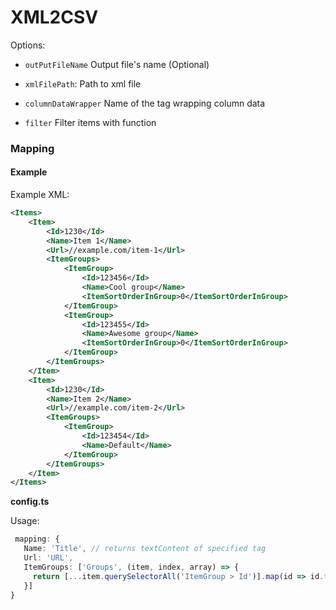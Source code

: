 # XML2CSV
Options:

* `outPutFileName` Output file's name (Optional)

* `xmlFilePath`: Path to xml file

* `columnDataWrapper` Name of the tag wrapping column data

* `filter` Filter items with function

### Mapping

#### Example
Example XML:
```xml
<Items>
    <Item>
        <Id>1230</Id>
        <Name>Item 1</Name>
        <Url>//example.com/item-1</Url>
        <ItemGroups>
            <ItemGroup>
                <Id>123456</Id>
                <Name>Cool group</Name>
                <ItemSortOrderInGroup>0</ItemSortOrderInGroup>
            </ItemGroup>
            <ItemGroup>
                <Id>123455</Id>
                <Name>Awesome group</Name>
                <ItemSortOrderInGroup>0</ItemSortOrderInGroup>
            </ItemGroup>
        </ItemGroups>
    </Item>
    <Item>
        <Id>1230</Id>
        <Name>Item 2</Name>
        <Url>//example.com/item-2</Url>
        <ItemGroups>
            <ItemGroup>
                <Id>123454</Id>
                <Name>Default</Name>
            </ItemGroup>
        </ItemGroups>
    </Item>
</Items>
```

**config.ts**

Usage:
```ts
 mapping: {
   Name: 'Title', // returns textContent of specified tag
   Url: 'URL',
   ItemGroups: ['Groups', (item, index, array) => {
     return [...item.querySelectorAll('ItemGroup > Id')].map(id => id.textContent).join(',')
   }]
}
```
